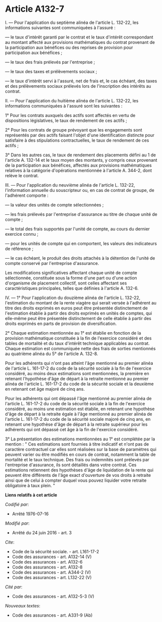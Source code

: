 # Article A132-7

I. ― Pour l'application du septième alinéa de l'article L. 132-22, les informations suivantes sont communiquées à l'assuré : 

― le taux d'intérêt garanti par le contrat et le taux d'intérêt correspondant au montant affecté aux provisions mathématiques
du contrat provenant de la participation aux bénéfices ou des reprises de provision pour participation aux bénéfices ; 

― le taux des frais prélevés par l'entreprise ; 

― le taux des taxes et prélèvements sociaux ; 

― le taux d'intérêt servi à l'assuré, net de frais et, le cas échéant, des taxes et des prélèvements sociaux prélevés lors de
l'inscription des intérêts au contrat. 

II. ― Pour l'application du huitième alinéa de l'article L. 132-22, les informations communiquées à l'assuré sont les
suivantes : 

1° Pour les contrats auxquels des actifs sont affectés en vertu de dispositions législatives, le taux de rendement de ces
actifs ; 

2° Pour les contrats de groupe prévoyant que les engagements sont représentés par des actifs faisant l'objet d'une
identification distincte pour satisfaire à des stipulations contractuelles, le taux de rendement de ces actifs ; 

3° Dans les autres cas, le taux de rendement des placements défini au 1 de l'article A. 132-14 et le taux moyen des montants,
y compris ceux provenant de la participation aux bénéfices, affectés aux provisions mathématiques relatives à la catégorie
d'opérations mentionnée à l'article A. 344-2, dont relève le contrat. 

III. ― Pour l'application du neuvième alinéa de l'article L. 132-22, l'information annuelle du souscripteur ou, en cas de
contrat de groupe, de l'adhérent comporte : 

― la valeur des unités de compte sélectionnées ; 

― les frais prélevés par l'entreprise d'assurance au titre de chaque unité de compte ; 

― le total des frais supportés par l'unité de compte, au cours du dernier exercice connu ; 

― pour les unités de compte qui en comportent, les valeurs des indicateurs de référence ; 

― le cas échéant, le produit des droits attachés à la détention de l'unité de compte conservé par l'entreprise d'assurance. 

Les modifications significatives affectant chaque unité de compte sélectionnée, constituée sous la forme d'une part ou d'une
action d'organisme de placement collectif, sont celles affectant ses caractéristiques principales, telles que définies à
l'article A. 132-6. 

IV. ― 1° Pour l'application du douzième alinéa de l'article L. 132-22, l'estimation du montant de la rente viagère qui serait
versée à l'adhérent au titre des droits exprimés en euros peut être présentée distinctement de l'estimation établie à partir
des droits exprimés en unités de comptes, qui elle-même peut être présentée distinctement de celle établie à partir des
droits exprimés en parts de provision de diversification. 

2° Chaque estimation mentionnée au 1° est établie en fonction de la provision mathématique constituée à la fin de l'exercice
considéré et des tables de mortalité et du taux d'intérêt technique applicables au contrat. Chaque estimation est communiquée
nette des frais de sorties mentionnés au quatrième alinéa du 5° de l'article A. 132-8. 

Pour les adhérents qui n'ont pas atteint l'âge mentionné au premier alinéa de l'article L. 161-17-2 du code de la sécurité
sociale à la fin de l'exercice considéré, au moins deux estimations sont mentionnées, la première en retenant l'hypothèse
d'âge de départ à la retraite mentionné au premier alinéa de l'article L. 161-17-2 du code de la sécurité sociale et la
deuxième en retenant cet âge majoré de cinq ans. 

Pour les adhérents qui ont dépassé l'âge mentionné au premier alinéa de l'article L. 161-17-2 du code de la sécurité sociale
à la fin de l'exercice considéré, au moins une estimation est établie, en retenant une hypothèse d'âge de départ à la
retraite égale à l'âge mentionné au premier alinéa de l'article L. 161-17-2 du code de la sécurité sociale majoré de cinq
ans, en retenant une hypothèse d'âge de départ à la retraite supérieur pour les adhérents qui ont dépassé cet âge à la fin de
l'exercice considéré. 

3° La présentation des estimations mentionnées au 1° est complétée par la mention : " Ces estimations sont fournies à titre
indicatif et n'ont pas de caractère contractuel car elles sont réalisées sur la base de paramètres qui peuvent varier ou être
modifiés en cours de contrat, notamment la table de mortalité et le taux technique. Des frais ou indemnités sont prélevés par
l'entreprise d'assurance, ils sont détaillés dans votre contrat. Ces estimations retiennent des hypothèses d'âge de
liquidation de la rente qui peuvent être différents de l'âge exact d'ouverture de vos droits à retraite ainsi que de celui à
compter duquel vous pouvez liquider votre retraite obligatoire à taux plein. "

**Liens relatifs à cet article**

_Codifié par_:

  - Arrêté 1976-07-16

_Modifié par_:

  - Arrêté du 24 juin 2016 - art. 3

_Cite_:

  - Code de la sécurité sociale. - art. L161-17-2
  - Code des assurances - art. A132-14 (V)
  - Code des assurances - art. A132-6
  - Code des assurances - art. A132-8
  - Code des assurances - art. A344-2 (V)
  - Code des assurances - art. L132-22 (V)

_Cité par_:

  - Code des assurances - art. A132-5-3 (V)

_Nouveaux textes_:

  - Code des assurances - art. A331-9 (Ab)
